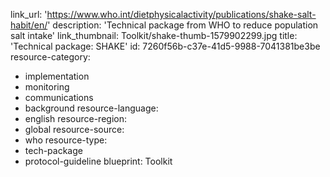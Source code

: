 link_url: 'https://www.who.int/dietphysicalactivity/publications/shake-salt-habit/en/'
description: 'Technical package from WHO to reduce population salt intake'
link_thumbnail: Toolkit/shake-thumb-1579902299.jpg
title: 'Technical package: SHAKE'
id: 7260f56b-c37e-41d5-9988-7041381be3be
resource-category:
  - implementation
  - monitoring
  - communications
  - background
resource-language:
  - english
resource-region:
  - global
resource-source:
  - who
resource-type:
  - tech-package
  - protocol-guideline
blueprint: Toolkit
